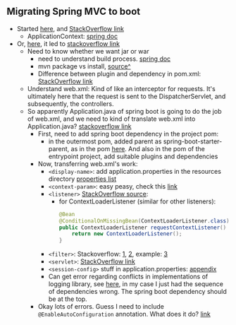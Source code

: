 ## Migrating Spring MVC to boot

- Started [here](http://docs.spring.io/spring-boot/docs/current/reference/html/howto-traditional-deployment.html#howto-convert-an-existing-application-to-spring-boot), and [StackOverflow link](http://stackoverflow.com/questions/31409231/migrate-existing-spring-app-to-spring-boot-manually-configure-spring-boot)
    - ApplicationContext: [spring doc](https://spring.io/understanding/application-context)
- Or, [here](https://github.com/spring-projects/spring-boot/issues/137), it led to [stackoverflow link](http://stackoverflow.com/questions/20240939/how-to-migrate-from-traditional-java-web-application-with-web-xml-to-spring-boot)
    - Need to know whether we want jar or war
        - need to understand build process. [spring doc](https://spring.io/guides/gs/maven/)
        - mvn package vs install, [source^](https://spring.io/guides/gs/maven/ "Maven also maintains a repository of dependencies on your local machine (usually in a .m2/repository directory in your home directory) for quick access to project dependencies. If you’d like to install your project’s JAR file to that local repository, then you should invoke the install goal: `mvn install`. The install goal will compile, test, and package your project’s code and then copy it into the local dependency repository, ready for another project to reference it as a dependency.")
        - Difference between plugin and dependency in pom.xml: [StackOverflow link](http://stackoverflow.com/questions/11881663/what-is-the-difference-in-maven-between-dependency-and-plugin-tags-in-pom-xml)
    - Understand web.xml: Kind of like an interceptor for requests. It's ultimately here that the request is sent to the DispatcherServlet, and subsequently, the controllers.
    - So apparently Application.java of spring boot is going to do the job of web.xml, and we need to kind of translate web.xml into Application.java? [stackoverflow link](http://stackoverflow.com/a/22408998/3248247)
        - First, need to add spring boot dependency in the project pom:
            - in the outermost pom, added parent as spring-boot-starter-parent, as in the pom [here](http://spring.io/guides/gs/spring-boot/). And also in the pom of the entrypoint project, add suitable plugins and dependencies
        - Now, transferring web.xml's work:
            - `<display-name>`: add application.properties in the resources directory [properties list](https://docs.spring.io/spring-boot/docs/current/reference/html/common-application-properties.html)
            - `<context-param>`: easy peasy, check this [link](http://stackoverflow.com/a/26648258/3248247)
            - `<listener>` [StackOverflow source](http://stackoverflow.com/a/28566481/3248247):
                - for ContextLoaderListener (similar for other listeners):
                    ```java
                    @Bean
                    @ConditionalOnMissingBean(ContextLoaderListener.class)
                    public ContextLoaderListener requestContextListener() {
                        return new ContextLoaderListener();
                    }
                    ```
            - `<filter>`: Stackoverflow: [1](http://stackoverflow.com/a/30658752/3248247), [2](http://stackoverflow.com/a/19830906/3248247), example: [3](http://stackoverflow.com/a/28214811/3248247)
            - `<servlet>`: [StackOverflow link](http://stackoverflow.com/a/22408998/3248247)
            - `<session-config>` stuff in application.properties: [appendix](http://docs.spring.io/spring-boot/docs/current/reference/html/common-application-properties.html)
            - Can get error regarding conflicts in implementations of logging library, see [here](http://stackoverflow.com/questions/23984009/disable-logback-in-springboot), in my case I just had the sequence of dependencies wrong. The spring boot dependency should be at the top.
        - Okay lots of errors. Guess I need to include `@EnableAutoConfiguration` annotation. What does it do? [link](http://docs.spring.io/spring-boot/docs/current/reference/html/getting-started-first-application.html#getting-started-first-application-auto-configuration)
        






